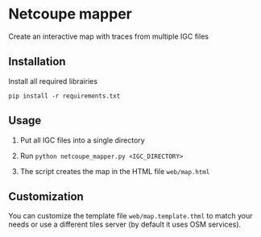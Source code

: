 
# Netcoupe mapper


Create an interactive map with traces from multiple IGC files  


## Installation

Install all required librairies

```pip install -r requirements.txt```

## Usage

1. Put all IGC files into a single directory 

2. Run `python netcoupe_mapper.py <IGC_DIRECTORY>`

3. The script creates the map in the HTML file `web/map.html`


## Customization

You can customize the template file `web/map.template.thml` to match your needs or use a different tiles server (by default it uses OSM services).


